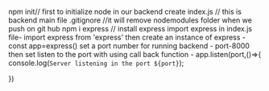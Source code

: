 npm init// first to initialize node in our backend
create index.js // this is backend main file
.gitignore //it will remove nodemodules folder when we push on git hub
npm i express // install express 
import express in index.js file- import express from 'express'
then create an instance of express -const app=express()
set a port number for running backend - port-8000
then set listen to the port with using call back function -  app.listen(port,()=>{
    console.log(`Server listening in the port ${port}`);
    
})

